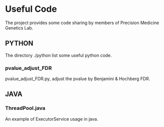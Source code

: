 # Useful Code
The project provides some code sharing by members of Precision Medicine Genetics Lab.
## PYTHON
The directory ./python list some useful python code.
### pvalue_adjust_FDR
pvalue_adjust_FDR.py, adjust the pvalue by Benjamini & Hochberg FDR.
## JAVA
### ThreadPool.java
An example of ExecutorService usage in java.
